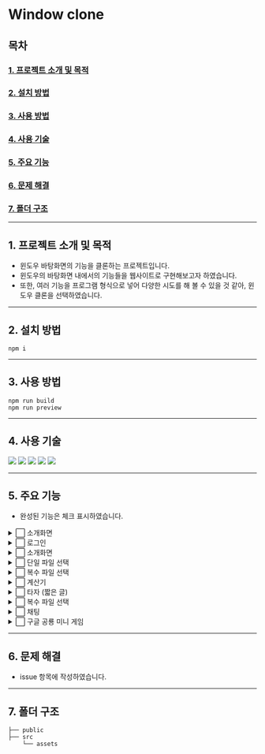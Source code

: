 # Window clone
## 목차

### [1. 프로젝트 소개 및 목적](#1-프로젝트-소개-및-목적)
### [2. 설치 방법](#2-설치-방법)  
### [3. 사용 방법](#3-사용-방법)  
### [4. 사용 기술](#4-사용-기술)
### [5. 주요 기능](#5-주요-기능)  
### [6. 문제 해결](#6-문제-해결)
### [7. 폴더 구조](#7-폴더-구조)

---

## 1. 프로젝트 소개 및 목적
- 윈도우 바탕화면의 기능을 클론하는 프로젝트입니다.
- 윈도우의 바탕화면 내에서의 기능들을 웹사이트로 구현해보고자 하였습니다.
- 또한, 여러 기능을 프로그램 형식으로 넣어 다양한 시도를 해 볼 수 있을 것 같아, 윈도우 클론을 선택하였습니다.

---

## 2. 설치 방법
```
npm i
```

---

## 3. 사용 방법
```
npm run build
npm run preview
```

---

## 4. 사용 기술
<img src="https://img.shields.io/badge/react-61DAFB?style=for-the-badge&logo=react&logoColor=white"> <img src="https://img.shields.io/badge/typescript-3178C6?style=for-the-badge&logo=typescript&logoColor=white"> <img src="https://img.shields.io/badge/firebase-FFCA28?style=for-the-badge&logo=firebase&logoColor=white"> <img src="https://img.shields.io/badge/redux-764ABC?style=for-the-badge&logo=redux&logoColor=white"> <img src="https://img.shields.io/badge/reduxsaga-999999?style=for-the-badge&logo=reduxsaga&logoColor=white">

---

## 5. 주요 기능
- 완성된 기능은 체크 표시하였습니다.
<details>
<summary>⬜ 소개화면</summary>
<div markdown="1">

   - ⬜ 스크롤에 맞춰 글, 그림   <br />
   - ⬜ 체험하기 버튼 누르면 윈도우 클론 서비스로 이동  <br />
   - ⬜ 윈도우로 이동 누를 시 윈도우 로딩 띄우기  <br />

</div>
</details>

<details>
<summary>⬜ 로그인</summary>
<div markdown="1">

   - ⬜ 회원가입 <br />
   - ⬜ 체험하기 버튼 누르면 윈도우 클론 서비스로 이동 <br />
   - ⬜ 윈도우로 이동 누를 시 윈도우 로딩 띄우기 <br />

</div>
</details>

<details>
<summary>⬜ 소개화면</summary>
<div markdown="1">

   - ⬜ 스크롤에 맞춰 글, 그림 바꾸기 <br />
   - ⬜ 체험하기 버튼 누르면 윈도우 클론 서비스로 이동 <br />
   - ⬜ 윈도우로 이동 누를 시 윈도우 로딩 띄우기 <br />

</div>
</details>

<details>
<summary>⬜ 단일 파일 선택</summary>
<div markdown="1">

   - ⬜ 드래그앤 드랍 <br />
   - ⬜ 삭제 <br />
   - ⬜ 이름 바꾸기 <br />

</div>
</details>

<details>
<summary>⬜ 복수 파일 선택</summary>
<div markdown="1">

   - ⬜ 드래그앤 드랍 <br />
   - ⬜ 삭제 <br />

</div>
</details>

<details>
<summary>⬜ 계산기</summary>
<div markdown="1">

   - ⬜ 연산 기능 <br />
   - ⬜ 이전 값 저장 <br />

</div>
</details>

<details>
<summary>⬜ 타자 (짧은 글)</summary>
<div markdown="1">

  - ⬜ 정확도 표시 <br />
  - ⬜ 빠르기 표시 <br />
  
</div>
</details>

<details>
<summary>⬜ 복수 파일 선택</summary>
<div markdown="1">

   - ⬜ 드래그앤 드랍 <br />
   - ⬜ 삭제 <br />

</div>
</details>

<details>
<summary>⬜ 채팅</summary>
<div markdown="1">

   - ⬜ 기록 남기기 <br />
   - ⬜ 실시간 채팅 <br />

</div>
</details>

<details>
<summary>⬜ 구글 공룡 미니 게임</summary>
<div markdown="1">

   - ⬜ 점프 기능 <br />
   - ⬜ 장애물 넘기 판정 <br />
   - ⬜ 순위표 <br />

</div>
</details>

---

## 6. 문제 해결 
- issue 항목에 작성하였습니다.

---

## 7. 폴더 구조
```
├── public  
├── src
    └── assets
```

